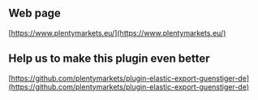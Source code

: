 ## Web page
 
[https://www.plentymarkets.eu/](https://www.plentymarkets.eu/)

## Help us to make this plugin even better

[https://github.com/plentymarkets/plugin-elastic-export-guenstiger-de](https://github.com/plentymarkets/plugin-elastic-export-guenstiger-de)
